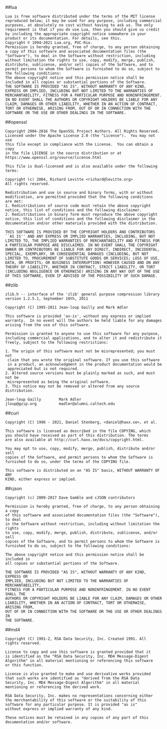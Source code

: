 ##lua
	
	Lua is free software distributed under the terms of the MIT license reproduced below; it may be used for any purpose, including commercial purposes, at absolutely no cost without having to ask us. The only requirement is that if you do use Lua, then you should give us credit by including the appropriate copyright notice somewhere in your product or its documentation. For details, see this.
	Copyright © 1994–2021 Lua.org, PUC-Rio.
	Permission is hereby granted, free of charge, to any person obtaining a copy of this software and associated documentation files (the "Software"), to deal in the Software without restriction, including without limitation the rights to use, copy, modify, merge, publish, distribute, sublicense, and/or sell copies of the Software, and to permit persons to whom the Software is furnished to do so, subject to the following conditions:
	The above copyright notice and this permission notice shall be included in all copies or substantial portions of the Software.
	THE SOFTWARE IS PROVIDED "AS IS", WITHOUT WARRANTY OF ANY KIND, EXPRESS OR IMPLIED, INCLUDING BUT NOT LIMITED TO THE WARRANTIES OF MERCHANTABILITY, FITNESS FOR A PARTICULAR PURPOSE AND NONINFRINGEMENT. IN NO EVENT SHALL THE AUTHORS OR COPYRIGHT HOLDERS BE LIABLE FOR ANY CLAIM, DAMAGES OR OTHER LIABILITY, WHETHER IN AN ACTION OF CONTRACT, TORT OR OTHERWISE, ARISING FROM, OUT OF OR IN CONNECTION WITH THE SOFTWARE OR THE USE OR OTHER DEALINGS IN THE SOFTWARE.

##openssl

	Copyright 2004-2016 The OpenSSL Project Authors. All Rights Reserved.
	Licensed under the Apache License 2.0 (the "License").  You may not use
	this file except in compliance with the License.  You can obtain a copy
	in the file LICENSE in the source distribution or at
	https://www.openssl.org/source/license.html

	This file is dual-licensed and is also available under the following
	terms:

	Copyright (c) 2004, Richard Levitte <richard@levitte.org>
	All rights reserved.

	Redistribution and use in source and binary forms, with or without
	modification, are permitted provided that the following conditions
	are met:
	1. Redistributions of source code must retain the above copyright
	notice, this list of conditions and the following disclaimer.
	2. Redistributions in binary form must reproduce the above copyright
	notice, this list of conditions and the following disclaimer in the
	documentation and/or other materials provided with the distribution.

	THIS SOFTWARE IS PROVIDED BY THE COPYRIGHT HOLDERS AND CONTRIBUTORS
	``AS IS'' AND ANY EXPRESS OR IMPLIED WARRANTIES, INCLUDING, BUT NOT
	LIMITED TO, THE IMPLIED WARRANTIES OF MERCHANTABILITY AND FITNESS FOR
	A PARTICULAR PURPOSE ARE DISCLAIMED. IN NO EVENT SHALL THE COPYRIGHT
	OWNER OR CONTRIBUTORS BE LIABLE FOR ANY DIRECT, INDIRECT, INCIDENTAL,
	SPECIAL, EXEMPLARY, OR CONSEQUENTIAL DAMAGES (INCLUDING, BUT NOT
	LIMITED TO, PROCUREMENT OF SUBSTITUTE GOODS OR SERVICES; LOSS OF USE,
	DATA, OR PROFITS; OR BUSINESS INTERRUPTION) HOWEVER CAUSED AND ON ANY
	THEORY OF LIABILITY, WHETHER IN CONTRACT, STRICT LIABILITY, OR TORT
	(INCLUDING NEGLIGENCE OR OTHERWISE) ARISING IN ANY WAY OUT OF THE USE
	OF THIS SOFTWARE, EVEN IF ADVISED OF THE POSSIBILITY OF SUCH DAMAGE.

##zlib

	zlib.h -- interface of the 'zlib' general purpose compression library
	version 1.2.5.1, September 10th, 2011

	Copyright (C) 1995-2011 Jean-loup Gailly and Mark Adler

	This software is provided 'as-is', without any express or implied
	warranty.  In no event will the authors be held liable for any damages
	arising from the use of this software.

	Permission is granted to anyone to use this software for any purpose,
	including commercial applications, and to alter it and redistribute it
	freely, subject to the following restrictions:

	1. The origin of this software must not be misrepresented; you must not
	 claim that you wrote the original software. If you use this software
	 in a product, an acknowledgment in the product documentation would be
	 appreciated but is not required.
	2. Altered source versions must be plainly marked as such, and must not be
	 misrepresented as being the original software.
	3. This notice may not be removed or altered from any source distribution.

	Jean-loup Gailly        Mark Adler
	jloup@gzip.org          madler@alumni.caltech.edu
	
##curl

	Copyright (C) 1996 - 2021, Daniel Stenberg, <daniel@haxx.se>, et al.

	This software is licensed as described in the file COPYING, which
	you should have received as part of this distribution. The terms
	are also available at http://curl.haxx.se/docs/copyright.html.

	You may opt to use, copy, modify, merge, publish, distribute and/or sell
	copies of the Software, and permit persons to whom the Software is
	furnished to do so, under the terms of the COPYING file.

	This software is distributed on an "AS IS" basis, WITHOUT WARRANTY OF ANY
	KIND, either express or implied.

##cjson

	Copyright (c) 2009-2017 Dave Gamble and cJSON contributors

	Permission is hereby granted, free of charge, to any person obtaining a copy
	of this software and associated documentation files (the "Software"), to deal
	in the Software without restriction, including without limitation the rights
	to use, copy, modify, merge, publish, distribute, sublicense, and/or sell
	copies of the Software, and to permit persons to whom the Software is
	furnished to do so, subject to the following conditions:

	The above copyright notice and this permission notice shall be included in
	all copies or substantial portions of the Software.

	THE SOFTWARE IS PROVIDED "AS IS", WITHOUT WARRANTY OF ANY KIND, EXPRESS OR
	IMPLIED, INCLUDING BUT NOT LIMITED TO THE WARRANTIES OF MERCHANTABILITY,
	FITNESS FOR A PARTICULAR PURPOSE AND NONINFRINGEMENT. IN NO EVENT SHALL THE
	AUTHORS OR COPYRIGHT HOLDERS BE LIABLE FOR ANY CLAIM, DAMAGES OR OTHER
	LIABILITY, WHETHER IN AN ACTION OF CONTRACT, TORT OR OTHERWISE, ARISING FROM,
	OUT OF OR IN CONNECTION WITH THE SOFTWARE OR THE USE OR OTHER DEALINGS IN
	THE SOFTWARE.
  
##md4

	Copyright (C) 1991-2, RSA Data Security, Inc. Created 1991. All
	rights reserved.

	License to copy and use this software is granted provided that it
	is identified as the "RSA Data Security, Inc. MD4 Message-Digest
	Algorithm" in all material mentioning or referencing this software
	or this function.

	License is also granted to make and use derivative works provided
	that such works are identified as "derived from the RSA Data
	Security, Inc. MD4 Message-Digest Algorithm" in all material
	mentioning or referencing the derived work.

	RSA Data Security, Inc. makes no representations concerning either
	the merchantability of this software or the suitability of this
	software for any particular purpose. It is provided "as is"
	without express or implied warranty of any kind.

	These notices must be retained in any copies of any part of this
	documentation and/or software.
  
